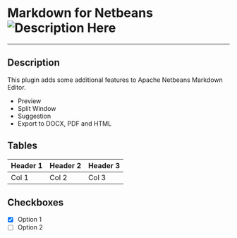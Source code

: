 # Markdown for Netbeans ![Description Here](https://netbeans.apache.org/images/nblogo48x48.png)

***

## Description
This plugin adds some additional features to Apache Netbeans Markdown Editor.
- Preview
- Split Window
- Suggestion
- Export to DOCX, PDF and HTML

## Tables

| Header 1 | Header 2 |  Header 3 |
|----------|----------|-----------|
|   Col 1  |   Col 2  |   Col 3   |

## Checkboxes

- [x] Option 1
- [ ] Option 2
